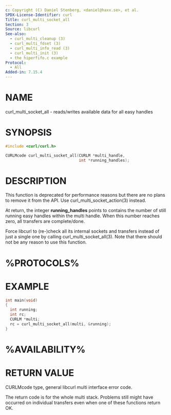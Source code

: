 ```yaml
---
c: Copyright (C) Daniel Stenberg, <daniel@haxx.se>, et al.
SPDX-License-Identifier: curl
Title: curl_multi_socket_all
Section: 3
Source: libcurl
See-also:
  - curl_multi_cleanup (3)
  - curl_multi_fdset (3)
  - curl_multi_info_read (3)
  - curl_multi_init (3)
  - the hiperfifo.c example
Protocol:
  - All
Added-in: 7.15.4
---
```


# NAME

curl_multi_socket_all - reads/writes available data for all easy handles

# SYNOPSIS

~~~c
#include <curl/curl.h>

CURLMcode curl_multi_socket_all(CURLM *multi_handle,
                                int *running_handles);
~~~

# DESCRIPTION

This function is deprecated for performance reasons but there are no plans to
remove it from the API. Use curl_multi_socket_action(3) instead.

At return, the integer **running_handles** points to contains the number of
still running easy handles within the multi handle. When this number reaches
zero, all transfers are complete/done.

Force libcurl to (re-)check all its internal sockets and transfers instead of
just a single one by calling curl_multi_socket_all(3). Note that there should
not be any reason to use this function.

# %PROTOCOLS%

# EXAMPLE

~~~c
int main(void)
{
  int running;
  int rc;
  CURLM *multi;
  rc = curl_multi_socket_all(multi, &running);
}
~~~

# %AVAILABILITY%

# RETURN VALUE

CURLMcode type, general libcurl multi interface error code.

The return code is for the whole multi stack. Problems still might have
occurred on individual transfers even when one of these functions return OK.
